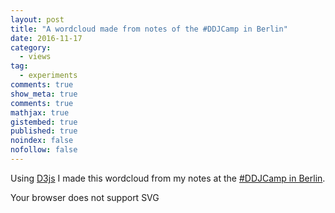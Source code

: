 ```yaml
---
layout: post
title: "A wordcloud made from notes of the #DDJCamp in Berlin"
date: 2016-11-17
category:
  - views
tag:
  - experiments
comments: true
show_meta: true
comments: true
mathjax: true
gistembed: true
published: true
noindex: false
nofollow: false
---
```


Using [D3js](https://d3js.org/) I made this wordcloud from my notes at the [#DDJCamp in Berlin](http://www.youthpress.org/call-participants-data-driven-journalism/).

<!--more-->

<object type="image/svg+xml" data="https://damianobacci.github.io/images/wordcloud.svg">
  Your browser does not support SVG
</object>
